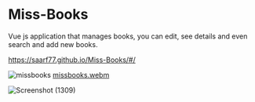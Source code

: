 # Miss-Books

Vue js application that manages books, you can edit, see details and even search and add new books.



https://saarf77.github.io/Miss-Books/#/

![missbooks](https://user-images.githubusercontent.com/64427190/207840608-e234c414-fd40-4f36-825c-565e375d975c.png)
[missbooks.webm](https://user-images.githubusercontent.com/64427190/207841298-107bb76c-5402-4616-9d77-34d6b99c9cfa.webm)

![Screenshot (1309)](https://user-images.githubusercontent.com/64427190/207841209-34d1192c-9894-4764-a802-67f384c2fffd.png)
